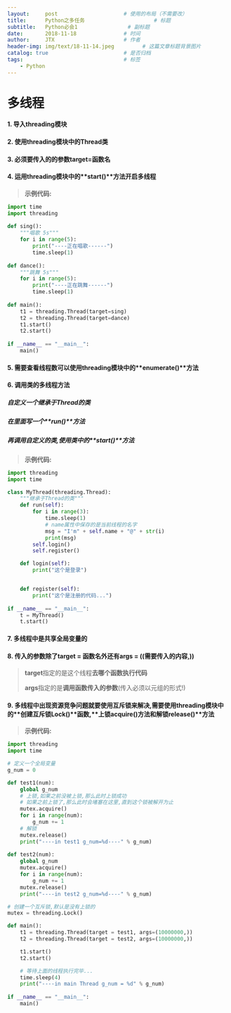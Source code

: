 ```yaml
---
layout:     post                     # 使用的布局（不需要改）
title:      Python之多任务                      # 标题 
subtitle:   Python必会1                # 副标题
date:       2018-11-18               # 时间
author:     JTX                      # 作者
header-img: img/text/18-11-14.jpeg         # 这篇文章标题背景图片
catalog: true                        # 是否归档
tags:                                # 标签
    - Python
---
```



# 多线程

#### 1. 导入**threading**模块

#### 2. 使用threading模块中的**Thread**类

#### 3. 必须要传入的的参数**target=函数名**

#### 4. 运用threading模块中的**start()**方法开启多线程

> **示例代码:**

```python
import time 
import threading
	
def sing():
    """唱歌 5s"""
    for i in range(5):
        print("----正在唱歌------")
        time.sleep(1)
        
def dance():
    """跳舞 5s"""
    for i in range(5):
        print("----正在跳舞------")
        time.sleep(1)
        
def main():
    t1 = threading.Thread(target=sing)
    t2 = threading.Thread(target=dance)
    t1.start()
    t2.start()
    
if __name__ == "__main__":
    main()
```

#### 5. 需要**查看线程数**可以使用threading模块中的**enumerate()**方法

#### 6. 调用**类的多线程方法**

##### 自定义一个**继承于Thread的类**

##### 在里面写一个**run()**方法

##### 再调用自定义的类,使用类中的**start()**方法

> **示例代码:**

```python
import threading
import time

class MyThread(threading.Thread):
    """继承于Thread的类"""
    def run(self):
        for i in range(3):
            time.sleep(1)
            # name属性中保存的是当前线程的名字
            msg = "I'm" + self.name + "@" + str(i)
            print(msg)
        self.login()
        self.register()

    def login(self):
        print("这个是登录")


    def register(self):
        print("这个是注册的代码...")
        
if __name__ == "__main__":
    t = MyThread()
    t.start()
```

#### 7. 多线程中是**共享全局变量**的

#### 8. 传入的参数除了**target = 函数名**外还有**args = ((需要传入的内容,))**

> **target**指定的是这个线程**去哪个函数执行代码**
>
> **args**指定的是**调用函数传入的参数**(传入必须以元组的形式!)

#### 9. 多线程中出现**资源竞争**问题就要使用**互斥锁**来解决,需要使用threading模块中的**创建互斥锁Lock()**函数,**上锁acquire()**方法和**解锁release()**方法

> **示例代码:**

```python
import threading
import time

# 定义一个全局变量
g_num = 0

def test1(num):
    global g_num
    # 上锁,如果之前没被上锁,那么此时上锁成功
    # 如果之前上锁了,那么此时会堵塞在这里,直到这个锁被解开为止
    mutex.acquire()
    for i in range(num):
        g_num += 1
    # 解锁
    mutex.release()
    print("----in test1 g_num=%d----" % g_num)
    
def test2(num):
    global g_num
    mutex.acquire()
    for i in range(num):
        g_num += 1
    mutex.release()
    print("----in test2 g_num=%d----" % g_num)

# 创建一个互斥锁,默认是没有上锁的
mutex = threading.Lock()

def main():
    t1 = threading.Thread(target = test1, args=(10000000,))
    t2 = threading.Thread(target = test2, args=(10000000,))

    t1.start()
    t2.start()

    # 等待上面的线程执行完毕...
    time.sleep(4)
    print("----in main Thread g_num = %d" % g_num)
    
if __name__ == "__main__":
    main()
```


